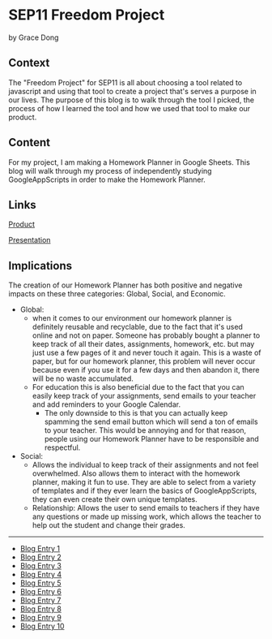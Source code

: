 # SEP11 Freedom Project
by Grace Dong

## Context
The "Freedom Project" for SEP11 is all about choosing a tool related to javascript and using that tool to create a project that's serves a purpose in our lives. The purpose of this blog is to walk through the tool I picked, the process of how I learned the tool and how we used that tool to make our product.

## Content
For my project, I am making a Homework Planner in Google Sheets. This blog will walk through my process of independently studying GoogleAppScripts in order to make the Homework Planner.

## Links

[Product](https://docs.google.com/spreadsheets/d/18vQUEJv8KX2F-5PNwYNSHKsa-rb5vBDA2RCcV4yWPBs/edit?usp=sharing)

[Presentation](https://docs.google.com/presentation/d/1hLGl8Z0hOjg8w6AaDFOglUdFNf5rIFPHZLScfiWyItA/edit?usp=sharing)

## Implications
The creation of our Homework Planner has both positive and negative impacts on these three categories: Global, Social, and Economic.
* Global:
  *  when it comes to our environment our homework planner is definitely reusable and recyclable, due to the fact that it's used online and not on paper. Someone has probably bought a planner to keep track of all their dates, assignments, homework, etc. but may just use a few pages of it and never touch it again. This is a waste of paper, but for our homework planner, this problem will never occur because even if you use it for a few days and then abandon it, there will be no waste accumulated. 
  * For education this is also beneficial due to the fact that you can easily keep track of your assignments, send emails to your teacher and add reminders to your Google Calendar.
    *  The only downside to this is that you can actually keep spamming the send email button which will send a ton of emails to your teacher. This would be annoying and for that reason, people using our Homework Planner have to be responsible and respectful.
* Social:
  *  Allows the individual to keep track of their assignments and not feel overwhelmed. Also allows them to interact with the homework planner, making it fun to use. They are able to select from a variety of templates and if they ever learn the basics of GoogleAppScripts, they can even create their own unique templates.
  *  Relationship: Allows the user to send emails to teachers if they have any questions or made up missing work, which allows the teacher to help out the student and change their grades.

---

* [Blog Entry 1](entries/entry01.md)
* [Blog Entry 2](entries/entry02.md)
* [Blog Entry 3](entries/entry03.md)
* [Blog Entry 4](entries/entry04.md)
* [Blog Entry 5](entries/entry05.md)
* [Blog Entry 6](entries/entry06.md)
* [Blog Entry 7](entries/entry07.md)
* [Blog Entry 8](entries/entry08.md)
* [Blog Entry 9](entries/entry09.md)
* [Blog Entry 10](entries/entry10.md)
